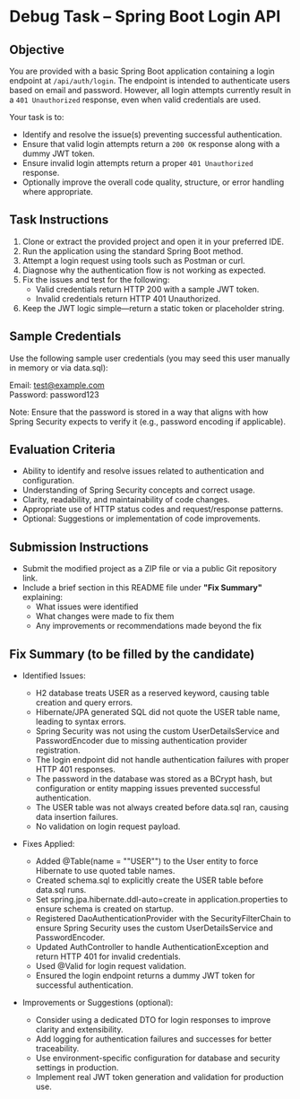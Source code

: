 # Debug Task – Spring Boot Login API

## Objective

You are provided with a basic Spring Boot application containing a login endpoint at `/api/auth/login`. The endpoint is intended to authenticate users based on email and password. However, all login attempts currently result in a `401 Unauthorized` response, even when valid credentials are used.

Your task is to:

- Identify and resolve the issue(s) preventing successful authentication.
- Ensure that valid login attempts return a `200 OK` response along with a dummy JWT token.
- Ensure invalid login attempts return a proper `401 Unauthorized` response.
- Optionally improve the overall code quality, structure, or error handling where appropriate.

## Task Instructions

1. Clone or extract the provided project and open it in your preferred IDE.
2. Run the application using the standard Spring Boot method.
3. Attempt a login request using tools such as Postman or curl.
4. Diagnose why the authentication flow is not working as expected.
5. Fix the issues and test for the following:
   - Valid credentials return HTTP 200 with a sample JWT token.
   - Invalid credentials return HTTP 401 Unauthorized.
6. Keep the JWT logic simple—return a static token or placeholder string.

## Sample Credentials

Use the following sample user credentials (you may seed this user manually in memory or via data.sql):

Email: test@example.com  
Password: password123

Note: Ensure that the password is stored in a way that aligns with how Spring Security expects to verify it (e.g., password encoding if applicable).

## Evaluation Criteria

- Ability to identify and resolve issues related to authentication and configuration.
- Understanding of Spring Security concepts and correct usage.
- Clarity, readability, and maintainability of code changes.
- Appropriate use of HTTP status codes and request/response patterns.
- Optional: Suggestions or implementation of code improvements.

## Submission Instructions

- Submit the modified project as a ZIP file or via a public Git repository link.
- Include a brief section in this README file under **"Fix Summary"** explaining:
  - What issues were identified
  - What changes were made to fix them
  - Any improvements or recommendations made beyond the fix

## Fix Summary (to be filled by the candidate)

- Identified Issues:
  - H2 database treats USER as a reserved keyword, causing table creation and query errors.
  - Hibernate/JPA generated SQL did not quote the USER table name, leading to syntax errors.
  - Spring Security was not using the custom UserDetailsService and PasswordEncoder due to missing authentication provider registration.
  - The login endpoint did not handle authentication failures with proper HTTP 401 responses.
  - The password in the database was stored as a BCrypt hash, but configuration or entity mapping issues prevented successful authentication.
  - The USER table was not always created before data.sql ran, causing data insertion failures.
  - No validation on login request payload.

- Fixes Applied:
  - Added @Table(name = "\"USER\"") to the User entity to force Hibernate to use quoted table names.
  - Created schema.sql to explicitly create the USER table before data.sql runs.
  - Set spring.jpa.hibernate.ddl-auto=create in application.properties to ensure schema is created on startup.
  - Registered DaoAuthenticationProvider with the SecurityFilterChain to ensure Spring Security uses the custom UserDetailsService and PasswordEncoder.
  - Updated AuthController to handle AuthenticationException and return HTTP 401 for invalid credentials.
  - Used @Valid for login request validation.
  - Ensured the login endpoint returns a dummy JWT token for successful authentication.

- Improvements or Suggestions (optional):
  - Consider using a dedicated DTO for login responses to improve clarity and extensibility.
  - Add logging for authentication failures and successes for better traceability.
  - Use environment-specific configuration for database and security settings in production.
  - Implement real JWT token generation and validation for production use.
